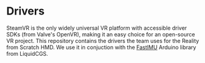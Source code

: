 # Drivers

SteamVR is the only widely universal VR platform with accessible driver SDKs (from Valve's OpenVR), making it an easy choice for an open-source VR project. This repository contains the drivers the team uses for the Reality from Scratch HMD. We use it in conjuction with the [FastIMU](https://github.com/LiquidCGS/FastIMU) Arduino library from LiquidCGS.
